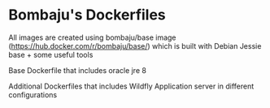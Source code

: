 # Bombaju's Dockerfiles

All images are created using bombaju/base image (https://hub.docker.com/r/bombaju/base/) which is built with Debian Jessie base + some useful tools

Base Dockerfile that includes oracle jre 8

Additional Dockerfiles that includes Wildfly Application server in different configurations 
